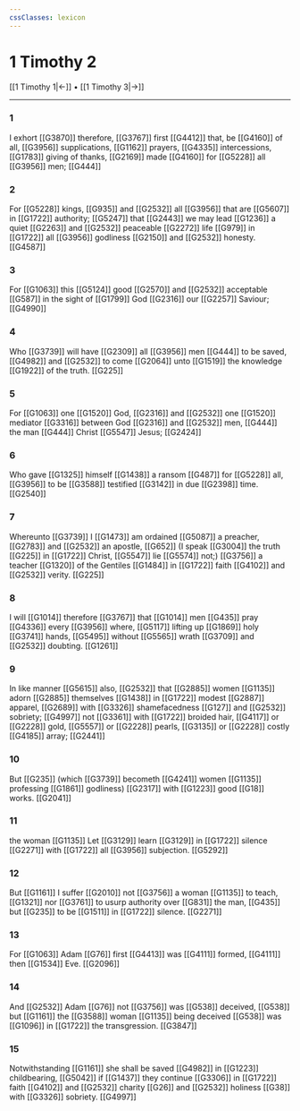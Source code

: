 ```yaml
---
cssClasses: lexicon
---
```

# 1 Timothy 2

[[1 Timothy 1|←]] • [[1 Timothy 3|→]]

---

### 1
I exhort [[G3870]] therefore, [[G3767]] first [[G4412]] that, be [[G4160]] of all, [[G3956]] supplications, [[G1162]] prayers, [[G4335]] intercessions, [[G1783]] giving of thanks, [[G2169]] made [[G4160]] for [[G5228]] all [[G3956]] men; [[G444]]

### 2
For [[G5228]] kings, [[G935]] and [[G2532]] all [[G3956]] that are [[G5607]] in [[G1722]] authority; [[G5247]] that [[G2443]] we may lead [[G1236]] a quiet [[G2263]] and [[G2532]] peaceable [[G2272]] life [[G979]] in [[G1722]] all [[G3956]] godliness [[G2150]] and [[G2532]] honesty. [[G4587]]

### 3
For [[G1063]] this [[G5124]] good [[G2570]] and [[G2532]] acceptable [[G587]] in the sight of [[G1799]] God [[G2316]] our [[G2257]] Saviour; [[G4990]]

### 4
Who [[G3739]] will have [[G2309]] all [[G3956]] men [[G444]] to be saved, [[G4982]] and [[G2532]] to come [[G2064]] unto [[G1519]] the knowledge [[G1922]] of the truth. [[G225]]

### 5
For [[G1063]] one [[G1520]] God, [[G2316]] and [[G2532]] one [[G1520]] mediator [[G3316]] between God [[G2316]] and [[G2532]] men, [[G444]] the man [[G444]] Christ [[G5547]] Jesus; [[G2424]]

### 6
Who gave [[G1325]] himself [[G1438]] a ransom [[G487]] for [[G5228]] all, [[G3956]]  to be [[G3588]] testified [[G3142]] in due [[G2398]] time. [[G2540]]

### 7
Whereunto [[G3739]] I [[G1473]] am ordained [[G5087]] a preacher, [[G2783]] and [[G2532]] an apostle, [[G652]] (I speak [[G3004]] the truth [[G225]] in [[G1722]] Christ, [[G5547]] lie [[G5574]] not;) [[G3756]] a teacher [[G1320]] of the Gentiles [[G1484]] in [[G1722]] faith [[G4102]] and [[G2532]] verity. [[G225]]

### 8
I will [[G1014]] therefore [[G3767]] that [[G1014]] men [[G435]] pray [[G4336]] every [[G3956]] where, [[G5117]] lifting up [[G1869]] holy [[G3741]] hands, [[G5495]] without [[G5565]] wrath [[G3709]] and [[G2532]] doubting. [[G1261]]

### 9
In like manner [[G5615]] also, [[G2532]] that [[G2885]] women [[G1135]] adorn [[G2885]] themselves [[G1438]] in [[G1722]] modest [[G2887]] apparel, [[G2689]] with [[G3326]] shamefacedness [[G127]] and [[G2532]] sobriety; [[G4997]] not [[G3361]] with [[G1722]] broided hair, [[G4117]] or [[G2228]] gold, [[G5557]] or [[G2228]] pearls, [[G3135]] or [[G2228]] costly [[G4185]] array; [[G2441]]

### 10
But [[G235]] (which [[G3739]] becometh [[G4241]] women [[G1135]] professing [[G1861]] godliness) [[G2317]] with [[G1223]] good [[G18]] works. [[G2041]]

### 11
the woman [[G1135]] Let [[G3129]] learn [[G3129]] in [[G1722]] silence [[G2271]] with [[G1722]] all [[G3956]] subjection. [[G5292]]

### 12
But [[G1161]] I suffer [[G2010]] not [[G3756]] a woman [[G1135]] to teach, [[G1321]] nor [[G3761]] to usurp authority over [[G831]] the man, [[G435]] but [[G235]] to be [[G1511]] in [[G1722]] silence. [[G2271]]

### 13
For [[G1063]] Adam [[G76]] first [[G4413]] was [[G4111]] formed, [[G4111]] then [[G1534]] Eve. [[G2096]]

### 14
And [[G2532]] Adam [[G76]] not [[G3756]] was [[G538]] deceived, [[G538]] but [[G1161]] the [[G3588]] woman [[G1135]] being deceived [[G538]] was [[G1096]] in [[G1722]] the transgression. [[G3847]]

### 15
Notwithstanding [[G1161]] she shall be saved [[G4982]] in [[G1223]] childbearing, [[G5042]] if [[G1437]] they continue [[G3306]] in [[G1722]] faith [[G4102]] and [[G2532]] charity [[G26]] and [[G2532]] holiness [[G38]] with [[G3326]] sobriety. [[G4997]]